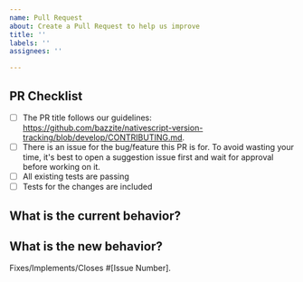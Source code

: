 ```yaml
---
name: Pull Request
about: Create a Pull Request to help us improve
title: ''
labels: ''
assignees: ''

---
```


<!--
Thank you for your contribution! 

Please make sure to read the Contributing Guidelines (https://www.bazzite.com/docs/nativescript-version-tracking/contributing) before Submitting a Pull Request.

If your issue doesn't follow the Guidelines above, it will be closed immediately.
-->

<!-- PULL REQUEST TEMPLATE -->
<!-- (Update "[ ]" to "[x]" to check a box) -->

## PR Checklist

- [ ] The PR title follows our guidelines: https://github.com/bazzite/nativescript-version-tracking/blob/develop/CONTRIBUTING.md.
- [ ] There is an issue for the bug/feature this PR is for. To avoid wasting your time, it's best to open a suggestion issue first and wait for approval before working on it.
- [ ] All existing tests are passing
- [ ] Tests for the changes are included

## What is the current behavior?
<!-- Please describe the current behavior that you are modifying, or link to a relevant issue. -->

## What is the new behavior?
<!-- Describe the changes. -->

Fixes/Implements/Closes #[Issue Number].

<!-- If this PR contains a breaking change, please describe the impact and migration path for existing applications below. -->

<!-- 
BREAKING CHANGES:


[Describe the impact of the changes here.]

Migration steps:
[Provide a migration path for existing applications.]
-->
